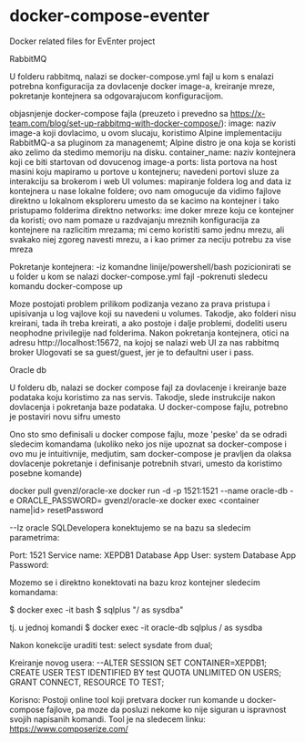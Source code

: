 # docker-compose-eventer
Docker related files for EvEnter project

RabbitMQ

U folderu rabbitmq, nalazi se docker-compose.yml fajl u kom s enalazi potrebna konfiguracija za dovlacenje docker image-a, 
kreiranje mreze, pokretanje kontejnera sa odgovarajucom konfiguracijom.

objasnjenje docker-compose fajla (preuzeto i prevedno sa https://x-team.com/blog/set-up-rabbitmq-with-docker-compose/):
image: naziv image-a koji dovlacimo, u ovom slucaju, koristimo Alpine implementaciju RabbitMQ-a sa pluginom za managenemt; 
	 Alpine distro je ona koja se koristi ako zelimo da stedimo memoriju na disku.
container_name: naziv kontejnera koji ce biti startovan od dovucenog image-a
ports: lista portova na host masini koju mapiramo u portove u kontejneru; navedeni portovi sluze za interakciju sa brokerom i web UI
volumes: mapiranje foldera log and data iz kontejnera u nase lokalne foldere; 
	   ovo nam omogucuje da vidimo fajlove direktno u lokalnom eksploreru umesto da se kacimo na kontejner i tako pristupamo folderima direktno
networks: ime doker mreze koju ce kontejner da koristi; ovo nam pomaze u razdvajanju mreznih konfiguracija za kontejnere na razlicitim mrezama;
	    mi cemo koristiti samo jednu mrezu, ali svakako niej zgoreg navesti mrezu, a i kao primer za neciju potrebu za vise mreza


Pokretanje kontejnera: -iz komandne linije/powershell/bash pozicionirati se u folder u kom se nalazi docker-compose.yml fajl
			     -pokrenuti sledecu komandu docker-compose up

Moze postojati problem prilikom podizanja vezano za prava pristupa i upisivanja u log vajlove koji su navedeni u volumes.
Takodje, ako folderi nisu kreirani, tada ih treba kreirati, a ako postoje i dalje problemi, dodeliti useru neophodne privilegije nad folderima.
Nakon pokretanja kontejnera, otici na adresu http://localhost:15672, na kojoj se nalazi web UI za nas rabbitmq broker
Ulogovati se sa guest/guest, jer je to defaultni user i pass.



Oracle db

U folderu db, nalazi se docker compose fajl za dovlacenje i kreiranje baze podataka koju koristimo za nas servis.
Takodje, slede instrukcije nakon dovlacenja i pokretanja baze podataka.
U docker-compose fajlu, potrebno je postaviri novu sifru umesto <your-password>


Ono sto smo definisali u docker compose fajlu, moze 'peske' da se odradi sledecim komandama 
(ukoliko neko jos nije upoznat sa docker-compose i ovo mu je intuitivnije, medjutim, 
sam docker-compose je pravljen da olaksa dovlacenje pokretanje i definisanje potrebnih stvari, umesto da koristimo posebne komande)

docker pull gvenzl/oracle-xe
docker run -d -p 1521:1521 --name oracle-db -e ORACLE_PASSWORD=<your password> gvenzl/oracle-xe
docker exec <container name|id> resetPassword <your password>

--Iz oracle SQLDevelopera konektujemo se na bazu sa sledecim parametrima:

Port: 1521
Service name: XEPDB1
Database App User: system
Database App Password: <your password>

Mozemo se i direktno konektovati na bazu kroz kontejner sledecim komandama:

$ docker exec -it <id-kontejnera> bash
$ sqlplus "/ as sysdba"

tj. u jednoj komandi $ docker exec -it oracle-db sqlplus / as sysdba

Nakon konekcije uraditi test: select sysdate from dual;

Kreiranje novog usera:
--ALTER SESSION SET CONTAINER=XEPDB1;
CREATE USER TEST IDENTIFIED BY test QUOTA UNLIMITED ON USERS;
GRANT CONNECT, RESOURCE TO TEST;








Korisno:
Postoji online tool koji pretvara docker run komande u docker-compose fajlove, 
pa moze da posluzi nekome ko nije siguran u ispravnost svojih napisanih komandi. 
Tool je na sledecem linku:
https://www.composerize.com/